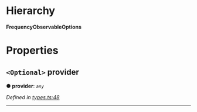 

# Hierarchy

**FrequencyObservableOptions**

# Properties

<a id="provider"></a>

## `<Optional>` provider

**● provider**: *`any`*

*Defined in [types.ts:48](https://github.com/paritytech/js-libs/blob/fdf36ef/packages/light.js/src/types.ts#L48)*

___

